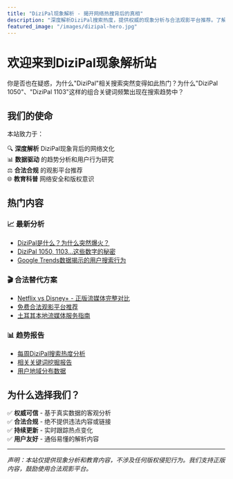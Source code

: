 ```yaml
---
title: "DiziPal现象解析 - 揭开网络热搜背后的真相"
description: "深度解析DiziPal搜索热度，提供权威的现象分析与合法观影平台推荐。了解DiziPal 1050、1103等热门关键词背后的网络文化现象。"
featured_image: "/images/dizipal-hero.jpg"
---
```


# 欢迎来到DiziPal现象解析站

你是否也在疑惑，为什么"DiziPal"相关搜索突然变得如此热门？为什么"DiziPal 1050"、"DiziPal 1103"这样的组合关键词频繁出现在搜索趋势中？

## 我们的使命

本站致力于：

🔍 **深度解析** DiziPal现象背后的网络文化  
📊 **数据驱动** 的趋势分析和用户行为研究  
⚖️ **合法合规** 的观影平台推荐  
🌐 **教育科普** 网络安全和版权意识  

## 热门内容

### 📈 最新分析
- [DiziPal是什么？为什么突然爆火？](/posts/what-is-dizipal/)
- [DiziPal 1050, 1103...这些数字的秘密](/posts/dizipal-numbers-explained/)
- [Google Trends数据揭示的用户搜索行为](/posts/google-trends-analysis/)

### 🎬 合法替代方案
- [Netflix vs Disney+ - 正版流媒体完整对比](/posts/legal-streaming-comparison/)
- [免费合法观影平台推荐](/posts/free-legal-platforms/)
- [土耳其本地流媒体服务指南](/posts/turkish-streaming-services/)

### 📊 趋势报告
- [每周DiziPal搜索热度分析](/trends/weekly-analysis/)
- [相关关键词挖掘报告](/trends/keyword-research/)
- [用户地域分布数据](/trends/geographic-analysis/)

## 为什么选择我们？

✅ **权威可信** - 基于真实数据的客观分析  
✅ **合法合规** - 绝不提供违法内容或链接  
✅ **持续更新** - 实时跟踪热点变化  
✅ **用户友好** - 通俗易懂的解析内容  

---

*声明：本站仅提供现象分析和教育内容，不涉及任何版权侵犯行为。我们支持正版内容，鼓励使用合法观影平台。*
